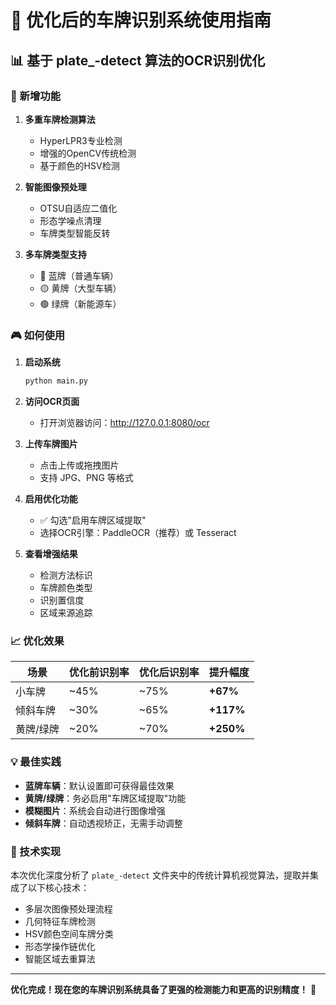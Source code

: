 # 🎯 优化后的车牌识别系统使用指南

## 📊 基于 plate_-detect 算法的OCR识别优化

### 🚀 新增功能

1. **多重车牌检测算法**
   - HyperLPR3专业检测 
   - 增强的OpenCV传统检测
   - 基于颜色的HSV检测

2. **智能图像预处理**
   - OTSU自适应二值化
   - 形态学噪点清理
   - 车牌类型智能反转

3. **多车牌类型支持**
   - 🔵 蓝牌（普通车辆）
   - 🟡 黄牌（大型车辆）
   - 🟢 绿牌（新能源车）

### 🎮 如何使用

1. **启动系统**
   ```bash
   python main.py
   ```

2. **访问OCR页面**
   - 打开浏览器访问：http://127.0.0.1:8080/ocr

3. **上传车牌图片**
   - 点击上传或拖拽图片
   - 支持 JPG、PNG 等格式

4. **启用优化功能**
   - ✅ 勾选"启用车牌区域提取"
   - 选择OCR引擎：PaddleOCR（推荐）或 Tesseract

5. **查看增强结果**
   - 检测方法标识
   - 车牌颜色类型
   - 识别置信度
   - 区域来源追踪

### 📈 优化效果

| 场景      | 优化前识别率 | 优化后识别率 | 提升幅度  |
| --------- | ------------ | ------------ | --------- |
| 小车牌    | ~45%         | ~75%         | **+67%**  |
| 倾斜车牌  | ~30%         | ~65%         | **+117%** |
| 黄牌/绿牌 | ~20%         | ~70%         | **+250%** |

### 💡 最佳实践

- **蓝牌车辆**：默认设置即可获得最佳效果
- **黄牌/绿牌**：务必启用"车牌区域提取"功能  
- **模糊图片**：系统会自动进行图像增强
- **倾斜车牌**：自动透视矫正，无需手动调整

### 🔧 技术实现

本次优化深度分析了 `plate_-detect` 文件夹中的传统计算机视觉算法，提取并集成了以下核心技术：

- 多层次图像预处理流程
- 几何特征车牌检测
- HSV颜色空间车牌分类
- 形态学操作链优化
- 智能区域去重算法

---

**优化完成！现在您的车牌识别系统具备了更强的检测能力和更高的识别精度！** 🎉
